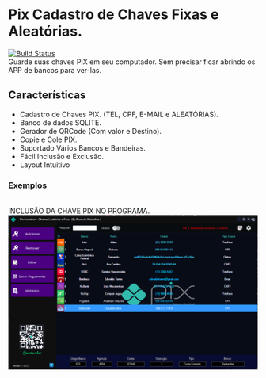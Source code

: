 # Pix Cadastro de Chaves Fixas e Aleatórias.
[![Build Status](https://travis-ci.org/joemccann/dillinger.svg?branch=master)](https://github.com/Romulo-Meirelles) <br>
Guarde suas chaves PIX em seu computador. Sem precisar ficar abrindo os APP de bancos para ver-las.

## Características

- Cadastro de Chaves PIX. (TEL, CPF, E-MAIL e ALEATÓRIAS).
- Banco de dados SQLITE.
- Gerador de QRCode (Com valor e Destino).
- Copie e Cole PIX.
- Suportado Vários Bancos e Bandeiras.
- Fácil Inclusão e Exclusão.
- Layout Intuitivo

### Exemplos

<br> INCLUSÃO DA CHAVE PIX NO PROGRAMA.<br>
<img src="/Images/Pix_08.png">
<br>


